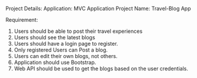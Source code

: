 Project Details:
Application: MVC Application
Project Name: Travel-Blog App

Requirement: 
1. Users should be able to post their travel experiences
2. Users should see the latest blogs
3. Users should have a login page to register.
4. Only registered Users can Post a blog. 
5. Users can edit their own blogs, not others. 
6. Application should use Bootstrap.
7. Web API should be used to get the blogs based on the user credentials. 